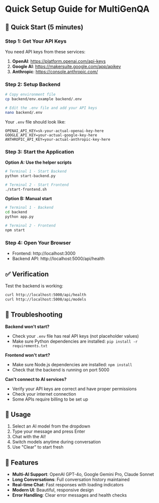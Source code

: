 # Quick Setup Guide for MultiGenQA

## 🚀 Quick Start (5 minutes)

### Step 1: Get Your API Keys
You need API keys from these services:

1. **OpenAI**: https://platform.openai.com/api-keys
2. **Google AI**: https://makersuite.google.com/app/apikey  
3. **Anthropic**: https://console.anthropic.com/

### Step 2: Setup Backend
```bash
# Copy environment file
cp backend/env.example backend/.env

# Edit the .env file and add your API keys
nano backend/.env
```

Your `.env` file should look like:
```
OPENAI_API_KEY=sk-your-actual-openai-key-here
GOOGLE_API_KEY=your-actual-google-key-here
ANTHROPIC_API_KEY=your-actual-anthropic-key-here
```

### Step 3: Start the Application

**Option A: Use the helper scripts**
```bash
# Terminal 1 - Start Backend
python start-backend.py

# Terminal 2 - Start Frontend  
./start-frontend.sh
```

**Option B: Manual start**
```bash
# Terminal 1 - Backend
cd backend
python app.py

# Terminal 2 - Frontend
npm start
```

### Step 4: Open Your Browser
- Frontend: http://localhost:3000
- Backend API: http://localhost:5000/api/health

## ✅ Verification

Test the backend is working:
```bash
curl http://localhost:5000/api/health
curl http://localhost:5000/api/models
```

## 🔧 Troubleshooting

**Backend won't start?**
- Check your `.env` file has real API keys (not placeholder values)
- Make sure Python dependencies are installed: `pip install -r requirements.txt`

**Frontend won't start?**
- Make sure Node.js dependencies are installed: `npm install`
- Check that the backend is running on port 5000

**Can't connect to AI services?**
- Verify your API keys are correct and have proper permissions
- Check your internet connection
- Some APIs require billing to be set up

## 🎯 Usage

1. Select an AI model from the dropdown
2. Type your message and press Enter
3. Chat with the AI!
4. Switch models anytime during conversation
5. Use "Clear" to start fresh

## 📱 Features

- **Multi-AI Support**: OpenAI GPT-4o, Google Gemini Pro, Claude Sonnet
- **Long Conversations**: Full conversation history maintained
- **Real-time Chat**: Fast responses with loading indicators
- **Modern UI**: Beautiful, responsive design
- **Error Handling**: Clear error messages and health checks 